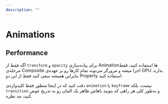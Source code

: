 ```yaml
---
description: ""
---
```


# Animations

## Performance

اگه فقط از `transform` و `opacity` برای پیاده‌سازی Animationها استفاده کنید،
فقط مرحله‌ی Composite اجرا میشه و مرورگر می‌تونه تمام کارها رو بر عهده‌ی GPU بذاره.
بنابراین همیشه سعی کنید فقط از این دو Property استفاده کنید.

دقت کنید که در اینجا منظور فقط کلیدواژه‌ی `animation` یا `keyframe` نیست،
بلکه `transition` و به‌طور کلی هر راهی که بتونید باهاش ظاهر یک المان رو به تدریج عوض کنید، مد نظره.
